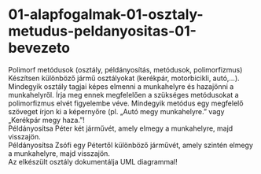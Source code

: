 # 01-alapfogalmak-01-osztaly-metudus-peldanyositas-01-bevezeto
Polimorf metódusok (osztály, példányosítás, metódusok, polimorfizmus)    
Készítsen különböző jármű osztályokat (kerékpár, motorbicikli, autó,…). Mindegyik osztály tagjai képes elmenni a munkahelyre és hazajönni a munkahelyről. Írja meg ennek megfelelően a szükséges metódusokat a polimorfizmus elvét figyelembe véve. Mindegyik metódus egy megfelelő szöveget írjon ki a képernyőre (pl. „Autó megy munkahelyre.” vagy „Kerékpár megy haza.”!     
Példányosítsa Péter két járművét, amely elmegy a munkahelyre, majd visszajön.    
Példányosítsa Zsófi egy Pétertől különböző járművét, amely szintén elmegy a munkahelyre, majd visszajön.    
Az elkészült osztály dokumentálja UML diagrammal!    

